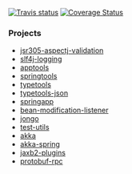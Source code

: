 [![Travis status](https://api.travis-ci.org/no-hope/java-toolkit.png)](https://travis-ci.org/no-hope/java-toolkit)
[![Coverage Status](https://coveralls.io/repos/no-hope/java-toolkit/badge.png?branch=master)](https://coveralls.io/r/no-hope/java-toolkit?branch=master)

### Projects

 * [jsr305-aspectj-validation](projects/jsr305-aspectj-validation)
 * [slf4j-logging](projects/slf4j-logging)
 * [apptools](projects/apptools)
 * [springtools](projects/springtools)
 * [typetools](projects/typetools)
 * [typetools-json](projects/typetools-json)
 * [springapp](projects/springapp)
 * [bean-modification-listener](projects/bean-modification-listener)
 * [jongo](projects/jongo)
 * [test-utils](projects/test-utils)
 * [akka](projects/akka)
 * [akka-spring](projects/akka-spring)
 * [jaxb2-plugins](projects/jaxb2-plugins)
 * [protobuf-rpc](projects/protobuf-rpc)
